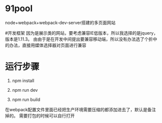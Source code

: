 # 91pool
node+webpack+webpack-dev-server搭建的多页面网站

#开发框架
因为是展示类的网站，要考虑兼容IE低版本，所以我选择的是jquery，版本是1.11.3。
由由于是在开发中间提出要兼容移动端，所以没有办法选了个折中的办法，直接用媒体选择器对页面进行兼容

# 运行步骤
1. npm install

2. npm run dev

3. npm run build

在webpack配置文件里面已经把生产环境需要压缩的都添加进去了，默认是备注掉的。
需要打包的时候可以自行打开